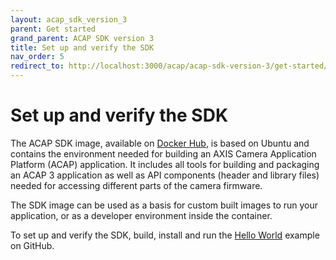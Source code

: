 ```yaml
---
layout: acap_sdk_version_3
parent: Get started
grand_parent: ACAP SDK version 3
title: Set up and verify the SDK
nav_order: 5
redirect_to: http://localhost:3000/acap/acap-sdk-version-3/get-started/set-up-and-verify-the-sdk
---
```

# Set up and verify the SDK

The ACAP SDK image, available on [Docker Hub](https://hub.docker.com/r/axisecp/acap-sdk), is based on Ubuntu and contains the environment needed for building an AXIS Camera Application Platform (ACAP) application. It includes all tools for building and packaging an ACAP 3 application as well as API components (header and library files) needed for accessing different parts of the camera firmware.

The SDK image can be used as a basis for custom built images to run your application, or as a developer environment inside the container.

To set up and verify the SDK, build, install and run the [Hello World](https://github.com/AxisCommunications/acap3-examples/tree/main/hello-world) example on GitHub.

